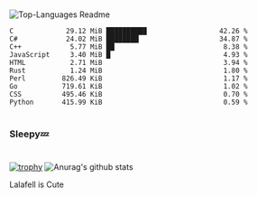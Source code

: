 #

![Top-Languages Readme](https://github.com/MogsFriend/MogsFriend/workflows/Top-Languages%20Readme/badge.svg)

<!--START_SECTION:top_language-->
```text
C             29.12 MiB ██████████                  42.26 %
C#            24.02 MiB ████████                    34.87 %
C++            5.77 MiB ██                           8.38 %
JavaScript     3.40 MiB █                            4.93 %
HTML           2.71 MiB                              3.94 %
Rust           1.24 MiB                              1.80 %
Perl         826.49 KiB                              1.17 %
Go           719.61 KiB                              1.02 %
CSS          495.46 KiB                              0.70 %
Python       415.99 KiB                              0.59 %
```
<!--END_SECTION:top_language-->

#
### Sleepy💤
#
[![trophy](https://github-profile-trophy.vercel.app/?username=MogsFriend&theme=onedark)](https://github.com/ryo-ma/github-profile-trophy)
![Anurag's github stats](https://github-readme-stats.vercel.app/api?username=MogsFriend&hide=prs,issues,contribs&count_private=true)

Lalafell is Cute
<!--
**MogsFriend/MogsFriend** is a ✨ _special_ ✨ repository because its `README.md` (this file) appears on your GitHub profile.

Here are some ideas to get you started:

- 🔭 I’m currently working on ...
- 🌱 I’m currently learning ...
- 👯 I’m looking to collaborate on ...
- 🤔 I’m looking for help with ...
- 💬 Ask me about ...
- 📫 How to reach me: ...
- 😄 Pronouns: ...
- ⚡ Fun fact: ...
-->
